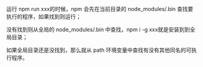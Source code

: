 运行 npm run xxx的时候，npm 会先在当前目录的 node_modules/.bin 查找要执行的程序，如果找到则运行；

没有找到则从全局的 node_modules/.bin 中查找，npm i -g xxx就是安装到到全局目录；

如果全局目录还是没找到，那么就从 path 环境变量中查找有没有其他同名的可执行程序。
